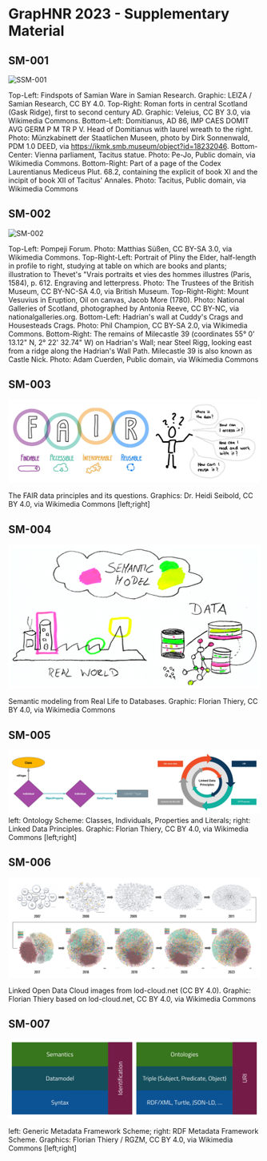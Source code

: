 # GrapHNR 2023 - Supplementary Material

## SM-001

![SSM-001](https://raw.githubusercontent.com/leiza-scit/GrapHNR-2023-supplementary-material/main/docs/img/SM-001.png)

Top-Left: Findspots of Samian Ware in Samian Research. Graphic: LEIZA / Samian Research, CC BY 4.0. Top-Right: Roman forts in central Scotland (Gask Ridge), first to second century AD.  Graphic: Veleius, CC BY 3.0, via Wikimedia Commons. Bottom-Left: Domitianus, AD 86, IMP CAES DOMIT AVG GERM P M TR P V. Head of Domitianus with laurel wreath to the right. Photo: Münzkabinett der Staatlichen Museen, photo by Dirk Sonnenwald, PDM 1.0 DEED, via https://ikmk.smb.museum/object?id=18232046. Bottom-Center: Vienna parliament, Tacitus statue. Photo: Pe-Jo, Public domain, via Wikimedia Commons. Bottom-Right: Part of a page of the Codex Laurentianus Mediceus Plut. 68.2, containing the explicit of book XI and the incipit of book XII of Tacitus' Annales. Photo: Tacitus, Public domain, via Wikimedia Commons

## SM-002

![SM-002](https://raw.githubusercontent.com/leiza-scit/GrapHNR-2023-supplementary-material/main/docs/img/SM-002.png)

Top-Left: Pompeji Forum. Photo: Matthias Süßen, CC BY-SA 3.0, via Wikimedia Commons. Top-Right-Left: Portrait of Pliny the Elder, half-length in profile to right, studying at table on which are books and plants; illustration to Thevet's "Vrais portraits et vies des hommes illustres (Paris, 1584), p. 612. Engraving and letterpress. Photo: The Trustees of the British Museum, CC BY-NC-SA 4.0, via British Museum. Top-Right-Right: Mount Vesuvius in Eruption, Oil on canvas, Jacob More (1780). Photo: National Galleries of Scotland, photographed by Antonia Reeve, CC BY-NC, via nationalgalleries.org. Bottom-Left: Hadrian's wall at Cuddy's Crags and Housesteads Crags. Photo: Phil Champion, CC BY-SA 2.0, via Wikimedia Commons. Bottom-Right: The remains of Milecastle 39 (coordinates 55° 0' 13.12" N, 2° 22' 32.74" W) on Hadrian's Wall; near Steel Rigg, looking east from a ridge along the Hadrian's Wall Path. Milecastle 39 is also known as Castle Nick. Photo: Adam Cuerden, Public domain, via Wikimedia Commons

## SM-003

![SM-003](https://raw.githubusercontent.com/leiza-scit/GrapHNR-2023-supplementary-material/main/docs/img/SM-003.png)

The FAIR data principles and its questions. Graphics: Dr. Heidi Seibold, CC BY 4.0, via Wikimedia Commons [left;right]

## SM-004

![SM-004](https://raw.githubusercontent.com/leiza-scit/GrapHNR-2023-supplementary-material/main/docs/img/SM-004.png)

Semantic modeling from Real Life to Databases. Graphic: Florian Thiery, CC BY 4.0, via Wikimedia Commons

## SM-005

![SM-005](https://raw.githubusercontent.com/leiza-scit/GrapHNR-2023-supplementary-material/main/docs/img/SM-005.png)
left: Ontology Scheme: Classes, Individuals, Properties and Literals; right: Linked Data Principles. Graphic: Florian Thiery, CC BY 4.0, via Wikimedia Commons [left;right]

## SM-006

![SM-006](https://raw.githubusercontent.com/leiza-scit/GrapHNR-2023-supplementary-material/main/docs/img/SM-006.png)

Linked Open Data Cloud images from lod-cloud.net (CC BY 4.0). Graphic: Florian Thiery based on lod-cloud.net, CC BY 4.0, via Wikimedia Commons

## SM-007

![SM-007](https://raw.githubusercontent.com/leiza-scit/GrapHNR-2023-supplementary-material/main/docs/img/SM-007.png)

left: Generic Metadata Framework Scheme; right: RDF Metadata Framework Scheme. Graphics: Florian Thiery / RGZM, CC BY 4.0, via Wikimedia Commons [left;right]
